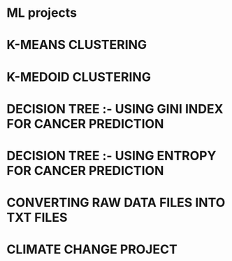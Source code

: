 # ML projects
# K-MEANS CLUSTERING
# K-MEDOID CLUSTERING
# DECISION TREE :- USING GINI INDEX FOR CANCER PREDICTION 
# DECISION TREE :- USING ENTROPY FOR CANCER PREDICTION 
# CONVERTING RAW DATA FILES INTO TXT FILES
# CLIMATE CHANGE PROJECT
